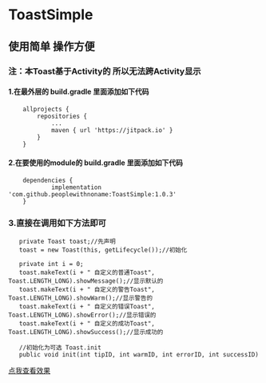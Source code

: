 # ToastSimple
## 使用简单 操作方便

### 注：本Toast基于Activity的   所以无法跨Activity显示

#### 1.在最外层的 build.gradle 里面添加如下代码

```
	allprojects {
		repositories {
			...
			maven { url 'https://jitpack.io' }
		}
	}
```
#### 2.在要使用的module的 build.gradle 里面添加如下代码

```
	dependencies {
	        implementation 'com.github.peoplewithnoname:ToastSimple:1.0.3'
	}
```

### 3.直接在调用如下方法即可

```
   private Toast toast;//先声明
   toast = new Toast(this, getLifecycle());//初始化

   private int i = 0;
   toast.makeText(i + " 自定义的普通Toast", Toast.LENGTH_LONG).showMessage();//显示默认的
   toast.makeText(i + " 自定义的警告Toast", Toast.LENGTH_LONG).showWarm();//显示警告的
   toast.makeText(i + " 自定义的错误Toast", Toast.LENGTH_LONG).showError();//显示错误的
   toast.makeText(i + " 自定义的成功Toast", Toast.LENGTH_LONG).showSuccess();//显示成功的

```

```
   //初始化为可选 Toast.init
   public void init(int tipID, int warmID, int errorID, int successID)

```

[点我查看效果](https://blog.csdn.net/qq_16592085/article/details/110561466)